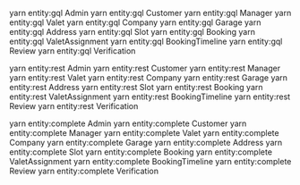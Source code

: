 yarn entity:gql Admin 
yarn entity:gql Customer 
yarn entity:gql Manager 
yarn entity:gql Valet 
yarn entity:gql Company 
yarn entity:gql Garage 
yarn entity:gql Address 
yarn entity:gql Slot 
yarn entity:gql Booking 
yarn entity:gql ValetAssignment 
yarn entity:gql BookingTimeline 
yarn entity:gql Review 
yarn entity:gql Verification


yarn entity:rest Admin 
yarn entity:rest Customer 
yarn entity:rest Manager 
yarn entity:rest Valet 
yarn entity:rest Company 
yarn entity:rest Garage 
yarn entity:rest Address 
yarn entity:rest Slot 
yarn entity:rest Booking 
yarn entity:rest ValetAssignment 
yarn entity:rest BookingTimeline 
yarn entity:rest Review 
yarn entity:rest Verification


yarn entity:complete Admin 
yarn entity:complete Customer 
yarn entity:complete Manager 
yarn entity:complete Valet 
yarn entity:complete Company 
yarn entity:complete Garage 
yarn entity:complete Address 
yarn entity:complete Slot 
yarn entity:complete Booking 
yarn entity:complete ValetAssignment 
yarn entity:complete BookingTimeline 
yarn entity:complete Review 
yarn entity:complete Verification